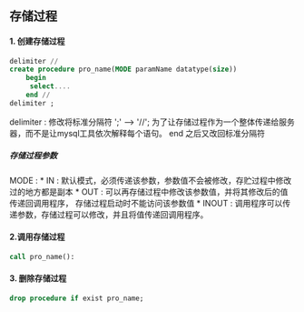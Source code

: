 ## 存储过程
#### 1. 创建存储过程
```sql
delimiter //
create procedure pro_name(MODE paramName datatype(size))
	begin
	 select....
	end //
delimiter ;
```
delimiter :  修改将标准分隔符 ';' --> '//'; 为了让存储过程作为一个整体传递给服务器，而不是让mysql工具依次解释每个语句。
	end 之后又改回标准分隔符

##### 存储过程参数
MODE : 
	* IN : 默认模式，必须传递该参数，参数值不会被修改，存贮过程中修改过的地方都是副本
	* OUT : 可以再存储过程中修改该参数值，并将其修改后的值传递回调用程序， 存储过程启动时不能访问该参数值
	* INOUT : 调用程序可以传递参数，存储过程可以修改，并且将值传递回调用程序。

#### 2.调用存储过程
```sql
call pro_name():
```


#### 3. 删除存储过程
```sql
drop procedure if exist pro_name;
```
